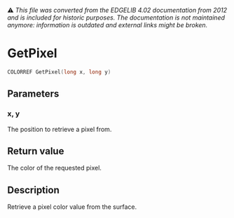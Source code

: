 :warning: _This file was converted from the EDGELIB 4.02 documentation from 2012 and is included for historic purposes. The documentation is not maintained anymore: information is outdated and external links might be broken._

# GetPixel


```c++
COLORREF GetPixel(long x, long y)
```

## Parameters
### x, y
The position to retrieve a pixel from.

## Return value
The color of the requested pixel.

## Description
Retrieve a pixel color value from the surface.

